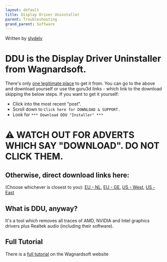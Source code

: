 ```yaml
---
layout: default
title: Display Driver Uninstaller
parent: Troubleshooting
grand_parent: Software
---
```

Written by [slydelv](https://github.com/slydelv)

# DDU is the Display Driver Uninstaller from Wagnardsoft.

There's only [one legitimate place](https://www.wagnardsoft.com/display-driver-uninstaller-DDU-) to get it from. 
You can go to the above and download yourself or use the guru3d links - which link to the download skipping the below steps. If you want to get it yourself:

* Click into the most recent "post".
* Scroll down to `Click here for DOWNLOAD & SUPPORT.`
* Look for `*** Download DDU "Installer" ***`

# ⚠ **WATCH OUT FOR ADVERTS WHICH SAY "DOWNLOAD". DO NOT CLICK THEM.**

## Otherwise, direct download links here:
(Choose whichever is closest to you):
[EU - NL](https://www.guru3d.com/files-get/display-driver-uninstaller-download,1.html), [EU - GE](https://www.guru3d.com/files-get/display-driver-uninstaller-download,20.html), [US - West](https://www.guru3d.com/files-get/display-driver-uninstaller-download,9.html), [US - East](https://www.guru3d.com/files-get/display-driver-uninstaller-download,19.html)

## What is DDU, anyway?
It's a tool which removes all traces of AMD, NVIDIA and Intel graphics drivers plus Realtek audio (including their software). 

## Full Tutorial
There is a [full tutorial](https://www.wagnardsoft.com/content/DDU-Guide-Tutorial) on the Wagnardsoft website
